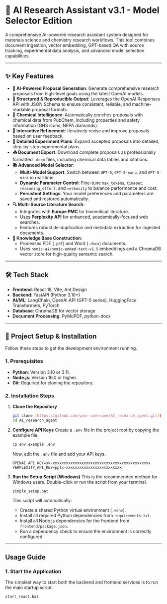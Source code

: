 # 🧪 AI Research Assistant v3.1 - Model Selector Edition

A comprehensive AI-powered research assistant system designed for materials science and chemistry research workflows. This tool combines document ingestion, vector embedding, GPT-based QA with source tracking, experimental data analysis, and advanced model selection capabilities.

---

## ✨ Key Features

-   **🤖 AI-Powered Proposal Generation**: Generate comprehensive research proposals from high-level goals using the latest OpenAI models.
-   **📄 Structured & Reproducible Output**: Leverages the OpenAI Responses API with JSON Schema to ensure consistent, reliable, and machine-readable proposal formats.
-   **🔬 Chemical Intelligence**: Automatically enriches proposals with chemical data from PubChem, including properties and safety information (GHS icons, NFPA diamonds).
-   **🔄 Interactive Refinement**: Iteratively revise and improve proposals based on user feedback.
-   **📜 Detailed Experiment Plans**: Expand accepted proposals into detailed, step-by-step experimental plans.
-   **📥 Document Export**: Download complete proposals as professionally formatted `.docx` files, including chemical data tables and citations.
-   **📚 Advanced Model Selector**:
    -   **Multi-Model Support**: Switch between `GPT-5`, `GPT-5-nano`, and `GPT-5-mini` in real-time.
    -   **Dynamic Parameter Control**: Fine-tune `max_tokens`, `timeout`, `reasoning_effort`, and `verbosity` to balance performance and cost.
    -   **Persistent Settings**: Your model preferences and parameters are saved and restored automatically.
-   **🔍 Multi-Source Literature Search**:
    -   Integrates with **Europe PMC** for biomedical literature.
    -   Uses **Perplexity API** for enhanced, academically-focused web searches.
    -   Features robust de-duplication and metadata extraction for ingested documents.
-   **🧠 Knowledge Base Construction**:
    -   Processes PDF (`.pdf`) and Word (`.docx`) documents.
    -   Uses `nomic-ai/nomic-embed-text-v1.5` embeddings and a ChromaDB vector store for high-quality semantic search.

---

## 🛠️ Tech Stack

-   **Frontend**: React 18, Vite, Ant Design
-   **Backend**: FastAPI (Python 3.10+)
-   **AI/ML**: LangChain, OpenAI API (GPT-5 series), HuggingFace Transformers, PyTorch
-   **Database**: ChromaDB for vector storage
-   **Document Processing**: PyMuPDF, python-docx

---

## 🚀 Project Setup & Installation

Follow these steps to get the development environment running.

### 1. Prerequisites

-   **Python**: Version 3.10 or 3.11.
-   **Node.js**: Version 16.0 or higher.
-   **Git**: Required for cloning the repository.

### 2. Installation Steps

1.  **Clone the Repository**
    ```bash
    git clone [https://github.com/your-username/AI_research_agent.git](https://github.com/your-username/AI_research_agent.git)
    cd AI_research_agent
    ```

2.  **Configure API Keys**
    Create a `.env` file in the project root by copying the example file.
    ```bash
    cp env.example .env
    ```
    Now, edit the `.env` file and add your API keys.
    ```env
    OPENAI_API_KEY=sk-xxxxxxxxxxxxxxxxxxxxxxxxxxxxxxxxxxxxxxxxxxxx
    PERPLEXITY_API_KEY=pplx-xxxxxxxxxxxxxxxxxxxxxxxxx
    ```

3.  **Run the Setup Script (Windows)**
    This is the recommended method for Windows users. Double-click or run the script from your terminal.
    ```bash
    simple_setup.bat
    ```
    This script will automatically:
    -   Create a shared Python virtual environment (`.venv`).
    -   Install all required Python dependencies from `requirements.txt`.
    -   Install all Node.js dependencies for the frontend from `frontend/package.json`.
    -   Run a dependency check to ensure the environment is correctly configured.

---

## Usage Guide

### 1. Start the Application

The simplest way to start both the backend and frontend services is to run the main startup script.

```bash
start_react.bat